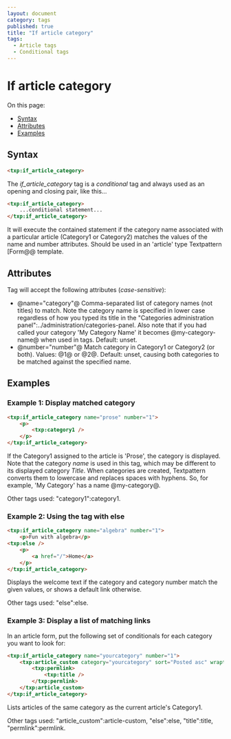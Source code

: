 ```yaml
---
layout: document
category: tags
published: true
title: "If article category"
tags:
  - Article tags
  - Conditional tags
---
```


# If article category

On this page:

* [Syntax](#user-content-syntax)
* [Attributes](#user-content-attributes)
* [Examples](#user-content-examples)

## Syntax

```html
<txp:if_article_category>
```

The *if_article_category* tag is a _conditional_ tag and always used as an opening and closing pair, like this...

```html
<txp:if_article_category>
    ...conditional statement...
</txp:if_article_category>
```

It will execute the contained statement if the category name associated with a particular article (Category1 or Category2) matches the values of the name and number attributes. Should be used in an 'article' type Textpattern [Form@@ template.

## Attributes

Tag will accept the following attributes (*case-sensitive*):

* @name="category"@
Comma-separated list of category names (not titles) to match. Note the category name is specified in lower case regardless of how you typed its title in the "Categories administration panel":../administration/categories-panel. Also note that if you had called your category 'My Category Name' it becomes @my-category-name@ when used in tags.
Default: unset.
* @number="number"@
Match category in Category1 or Category2 (or both).
Values: @1@ or @2@.
Default: unset, causing both categories to be matched against the specified name.

## Examples

### Example 1: Display matched category

```html
<txp:if_article_category name="prose" number="1">
    <p>
        <txp:category1 />
    </p>
</txp:if_article_category>
```

If the Category1 assigned to the article is 'Prose', the category is displayed. Note that the category *name* is used in this tag, which may be different to its displayed category *Title*. When categories are created, Textpattern converts them to lowercase and replaces spaces with hyphens. So, for example, 'My Category' has a name @my-category@.

Other tags used: "category1":category1.

### Example 2: Using the tag with else

```html
<txp:if_article_category name="algebra" number="1">
    <p>Fun with algebra</p>
<txp:else />
    <p>
        <a href="/">Home</a>
    </p>
</txp:if_article_category>
```

Displays the welcome text if the category and category number match the given values, or shows a default link otherwise.

Other tags used: "else":else.

### Example 3: Display a list of matching links

In an article form, put the following set of conditionals for each category you want to look for:

```html
<txp:if_article_category name="yourcategory" number="1">
    <txp:article_custom category="yourcategory" sort="Posted asc" wraptag="ul" break="li">
        <txp:permlink>
            <txp:title />
        </txp:permlink>
    </txp:article_custom>
</txp:if_article_category>
```

Lists articles of the same category as the current article's Category1.

Other tags used: "article_custom":article-custom, "else":else, "title":title, "permlink":permlink.
